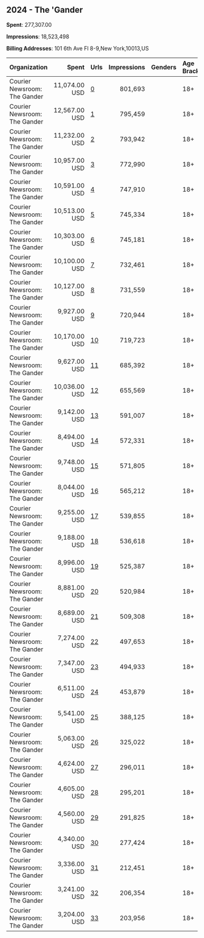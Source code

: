 ## 2024 - The 'Gander 
**Spent**: 277,307.00

**Impressions**: 18,523,498

**Billing Addresses**: 101 6th Ave Fl 8-9,New York,10013,US

|Organization|Spent|Urls|Impressions|Genders|Age Brackets|Country Codes|
|:---|---:|:---|---:|:---|:---|:---|
|Courier Newsroom: The Gander|11,074.00 USD|[0](https://www.snap.com/political-ads/asset/b98190744834bd4670336c41e541d6ee4f6ac5f00edb78bacf4190028d2bef41?mediaType=mp4)|801,693||18+|united states|
|Courier Newsroom: The Gander|12,567.00 USD|[1](https://www.snap.com/political-ads/asset/3ebfb97d97e6263bcd4d36e408185b4f4d55e9a7e8a077ddf23a0dafe59ab626?mediaType=mp4)|795,459||18+|united states|
|Courier Newsroom: The Gander|11,232.00 USD|[2](https://www.snap.com/political-ads/asset/088920011f168507faad03bf37a8c616a9e1da0574802c9142bb03b07b9bf1db?mediaType=mp4)|793,942||18+|united states|
|Courier Newsroom: The Gander|10,957.00 USD|[3](https://www.snap.com/political-ads/asset/94b6a11ca6f5d32592db009ff0f69c485b60c06791774be9d9adb95179554d31?mediaType=jpeg)|772,990||18+|united states|
|Courier Newsroom: The Gander|10,591.00 USD|[4](https://www.snap.com/political-ads/asset/c49e55aaf295ddde6d719d31f220aa68f24da2868e17e1ddbbd62651e7368aef?mediaType=mp4)|747,910||18+|united states|
|Courier Newsroom: The Gander|10,513.00 USD|[5](https://www.snap.com/political-ads/asset/29d1b5d54579b3664672bf42d7c22dd4abdb228fd61bcde55d82eae269bb7b20?mediaType=mp4)|745,334||18+|united states|
|Courier Newsroom: The Gander|10,303.00 USD|[6](https://www.snap.com/political-ads/asset/4853fb786e2f0ec41096ca8fa704d34f4eca858caeb2d478b4e97282b5c49abc?mediaType=mp4)|745,181||18+|united states|
|Courier Newsroom: The Gander|10,100.00 USD|[7](https://www.snap.com/political-ads/asset/62d1080a4a87bbeda6dd926dd7cb0664d612f21d4440daca6edee53debf3e56c?mediaType=mp4)|732,461||18+|united states|
|Courier Newsroom: The Gander|10,127.00 USD|[8](https://www.snap.com/political-ads/asset/a98ea5c9cdbf9995a5b85203cfd858c5da8946a040ec72b12a22eb0b26ec0286?mediaType=mp4)|731,559||18+|united states|
|Courier Newsroom: The Gander|9,927.00 USD|[9](https://www.snap.com/political-ads/asset/912d5e9e3ace6f79d073039a7574aa4ad09762641c05dc1cb2894560f0bfefef?mediaType=mp4)|720,944||18+|united states|
|Courier Newsroom: The Gander|10,170.00 USD|[10](https://www.snap.com/political-ads/asset/432d36cac4ece9d407c3e3e76ad259486675486bbe519c24466162d3510e859f?mediaType=mp4)|719,723||18+|united states|
|Courier Newsroom: The Gander|9,627.00 USD|[11](https://www.snap.com/political-ads/asset/109b2880519c27b21b2b10cf2109ca3a6ac5dc41a70b1a4cfd1ea40f8fc47d37?mediaType=jpg)|685,392||18+|united states|
|Courier Newsroom: The Gander|10,036.00 USD|[12](https://www.snap.com/political-ads/asset/27edd94ca36c15ac0c286919ab88701d938f92b2e077c4cbab7d484cddeca6ab?mediaType=mp4)|655,569||18+|united states|
|Courier Newsroom: The Gander|9,142.00 USD|[13](https://www.snap.com/political-ads/asset/8d90736de1b423073438f4405784dbb955b92e573faf89805a7d528093870e56?mediaType=mp4)|591,007||18+|united states|
|Courier Newsroom: The Gander|8,494.00 USD|[14](https://www.snap.com/political-ads/asset/62703cfd71febd1ea6fac800db4af9d05025457df342e669c8f14bba62bdc480?mediaType=mp4)|572,331||18+|united states|
|Courier Newsroom: The Gander|9,748.00 USD|[15](https://www.snap.com/political-ads/asset/3310dedfc283e246d1b8cb19fbdbfdacee157c5d9a4b42f36753113cc10bf89f?mediaType=mp4)|571,805||18+|united states|
|Courier Newsroom: The Gander|8,044.00 USD|[16](https://www.snap.com/political-ads/asset/692fcd1ce36e0b1fe8b7fd3964cf2bd1306d6e3db42edb74293769dcf9ba54f3?mediaType=jpg)|565,212||18+|united states|
|Courier Newsroom: The Gander|9,255.00 USD|[17](https://www.snap.com/political-ads/asset/1bc790a4e2a1cf49fa1c50b3ac1ff0b3037f6922d85ff1e182979dc17267eca3?mediaType=mp4)|539,855||18+|united states|
|Courier Newsroom: The Gander|9,188.00 USD|[18](https://www.snap.com/political-ads/asset/b4c630803cd7dd4bbfb1b012e9f24344aab3524c16ee510a631e4639f6e5fc26?mediaType=mp4)|536,618||18+|united states|
|Courier Newsroom: The Gander|8,996.00 USD|[19](https://www.snap.com/political-ads/asset/c17110df72ca4ed6da8e323c8c5c65adb171538b01e67128363a1cda6f5735f1?mediaType=mp4)|525,387||18+|united states|
|Courier Newsroom: The Gander|8,881.00 USD|[20](https://www.snap.com/political-ads/asset/cf0498f0a43341d102b7f1e89f0495004aeaf696e7946be68f7866d628cac231?mediaType=mp4)|520,984||18+|united states|
|Courier Newsroom: The Gander|8,689.00 USD|[21](https://www.snap.com/political-ads/asset/acb88eb2f48f3fcb94ab218ebd42228dd164740e87f30130e8127e5f66356970?mediaType=mp4)|509,308||18+|united states|
|Courier Newsroom: The Gander|7,274.00 USD|[22](https://www.snap.com/political-ads/asset/e603cf13c8769545286e0e8dd77ddc9fc2fbd1df5db37719ef15e56b03d1ca52?mediaType=mp4)|497,653||18+|united states|
|Courier Newsroom: The Gander|7,347.00 USD|[23](https://www.snap.com/political-ads/asset/188a246f2857716980c3db0dae7dee7e97d7784d6b6486ab1da56e8aa0182b2f?mediaType=mp4)|494,933||18+|united states|
|Courier Newsroom: The Gander|6,511.00 USD|[24](https://www.snap.com/political-ads/asset/61683caa836a5a2d632abe2c2b10cde02fed79a7d34d92ab1f990c1b65334be2?mediaType=mp4)|453,879||18+|united states|
|Courier Newsroom: The Gander|5,541.00 USD|[25](https://www.snap.com/political-ads/asset/74addfac9cb473da2393bb7a3c3aca5cfb7964a513fe0c70646f076255f10c99?mediaType=mp4)|388,125||18+|united states|
|Courier Newsroom: The Gander|5,063.00 USD|[26](https://www.snap.com/political-ads/asset/ccbfefa29ec4bcae5de7ee512f69586a11a48e3b44a44340a44e30e8d507b454?mediaType=mp4)|325,022||18+|united states|
|Courier Newsroom: The Gander|4,624.00 USD|[27](https://www.snap.com/political-ads/asset/0bc1ac24d3d434c298b9736ca45b59718988d26f3aa4eb2603b53de7406892fd?mediaType=mp4)|296,011||18+|united states|
|Courier Newsroom: The Gander|4,605.00 USD|[28](https://www.snap.com/political-ads/asset/41da111103fae9148774a6ff81fcbb714222defb53ea42e134baa294c281102f?mediaType=mp4)|295,201||18+|united states|
|Courier Newsroom: The Gander|4,560.00 USD|[29](https://www.snap.com/political-ads/asset/023ad736c26c99f02bf08d3e1ef70baa9341bdd9ebd94a9561f4ea23c81e7b15?mediaType=mp4)|291,825||18+|united states|
|Courier Newsroom: The Gander|4,340.00 USD|[30](https://www.snap.com/political-ads/asset/38b1a920b1de73e2b55dfa0d9399beedea1df594ce3d977cad6db18beaeaf117?mediaType=mp4)|277,424||18+|united states|
|Courier Newsroom: The Gander|3,336.00 USD|[31](https://www.snap.com/political-ads/asset/b85d7da3e6aa328289488f46a8b2477ca8aa84bd98be586daf249a12f528103e?mediaType=mp4)|212,451||18+|united states|
|Courier Newsroom: The Gander|3,241.00 USD|[32](https://www.snap.com/political-ads/asset/9b156f34578f9a26ab0bc857aad1dd3d3f18eee4f4df3e1528641c219aa7e61a?mediaType=mp4)|206,354||18+|united states|
|Courier Newsroom: The Gander|3,204.00 USD|[33](https://www.snap.com/political-ads/asset/ea00784f5acd6027358a924ca3b03d536c32a0bf8bec30ca1f61a7b118d69037?mediaType=mp4)|203,956||18+|united states|

